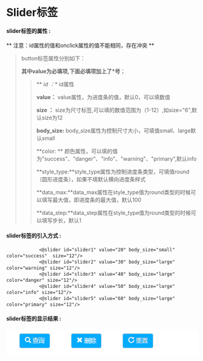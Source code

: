 # Slider**标签**

#### slider**标签的属性 :**
** 注意：id属性的值和onclick属性的值不能相同，存在冲突 **
> button标签属性分别如下：
>
> **其中value为必填项,下面必填项加上了\*号**；
>
> > ** *id ：** id属性
> >
> > **value：** value属性，为进度条的值，默认0，可以填数值
> >
> > **size ：** size为尺寸标签,可以填的数值范围为（1-12）,如size="6",默认size为12
> >
> > **body_size:** body_size属性为控制尺寸大小，可填值small、large默认small
>>
>> **color: ** 颜色属性，可以填的值为"success"、"danger"、"info"、"warning"、"primary",默认info
>>
>>**style_type:**style_type属性为控制进度条类型，可填值round（圆形进度条），如果不填默认横向进度条样式
>>
>>**data_max:**data_max属性在style_type值为round类型的时候可以填写最大值，即进度条的最大值，默认100
>>
>>**data_step:**data_step属性在style_type值为round类型的时候可以填写步长，默认1




#### slider标签的引入方式 :
				<@slider id="slider1" value="20" body_size="small" color="success"  size="12"/>
				<@slider id="slider2" value="30" body_size="large" color="warning" size="12"/>
				<@slider id="slider3" value="40" body_size="large" color="danger" size="12"/>
				<@slider id="slider4" value="50" body_size="large" color="info" size="12"/>
				<@slider id="slider5" value="60" body_size="large" color="primary" size="12"/>
				

#### slider标签的显示结果 :

![](/assets/button.png)


